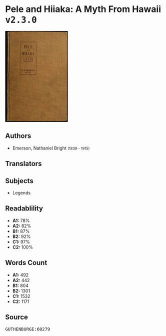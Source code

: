 # Pele and Hiiaka: A Myth From Hawaii <kbd>v2.3.0</kbd>

![](./cover.medium.jpg "")

## Authors


 - Emerson, Nathaniel Bright <small>(1839 - 1915)</small>

## Translators



## Subjects


 - Legends

## Readablility


 - **A1:** 78%
 - **A2:** 82%
 - **B1:** 87%
 - **B2:** 92%
 - **C1:** 97%
 - **C2:** 100%

## Words Count


 - **A1:** 492
 - **A2:** 442
 - **B1:** 804
 - **B2:** 1301
 - **C1:** 1532
 - **C2:** 1171

## Source


<kbd>GUTHENBURGE:60279</kbd>
